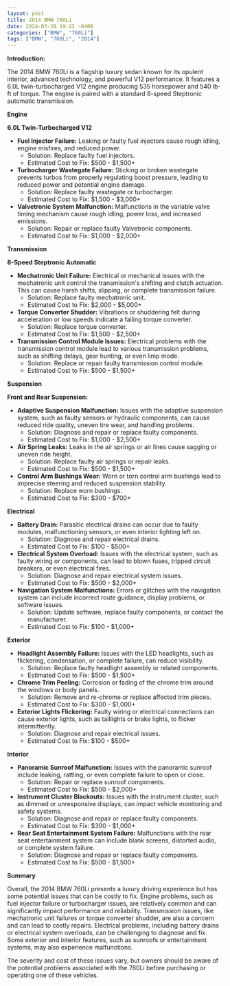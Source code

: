 ```yaml
---
layout: post
title: 2014 BMW 760Li
date: 2024-03-28 19:22 -0400
categories: ["BMW", "760Li"]
tags: ["BMW", "760Li", "2014"]
---
```

**Introduction:**

The 2014 BMW 760Li is a flagship luxury sedan known for its opulent interior, advanced technology, and powerful V12 performance. It features a 6.0L twin-turbocharged V12 engine producing 535 horsepower and 540 lb-ft of torque. The engine is paired with a standard 8-speed Steptronic automatic transmission.

**Engine**

**6.0L Twin-Turbocharged V12**

* **Fuel Injector Failure:** Leaking or faulty fuel injectors cause rough idling, engine misfires, and reduced power.
    * Solution: Replace faulty fuel injectors.
    * Estimated Cost to Fix: $500 - $1,500+
* **Turbocharger Wastegate Failure:** Sticking or broken wastegate prevents turbos from properly regulating boost pressure, leading to reduced power and potential engine damage.
    * Solution: Replace faulty wastegate or turbocharger.
    * Estimated Cost to Fix: $1,500 - $3,000+
* **Valvetronic System Malfunction:** Malfunctions in the variable valve timing mechanism cause rough idling, power loss, and increased emissions.
    * Solution: Repair or replace faulty Valvetronic components.
    * Estimated Cost to Fix: $1,000 - $2,000+

**Transmission**

**8-Speed Steptronic Automatic**

* **Mechatronic Unit Failure:** Electrical or mechanical issues with the mechatronic unit control the transmission's shifting and clutch actuation. This can cause harsh shifts, slipping, or complete transmission failure.
    * Solution: Replace faulty mechatronic unit.
    * Estimated Cost to Fix: $2,000 - $5,000+
* **Torque Converter Shudder:** Vibrations or shuddering felt during acceleration or low speeds indicate a failing torque converter.
    * Solution: Replace torque converter.
    * Estimated Cost to Fix: $1,500 - $2,500+
* **Transmission Control Module Issues:** Electrical problems with the transmission control module lead to various transmission problems, such as shifting delays, gear hunting, or even limp mode.
    * Solution: Replace or repair faulty transmission control module.
    * Estimated Cost to Fix: $500 - $1,500+

**Suspension**

**Front and Rear Suspension:**

* **Adaptive Suspension Malfunction:** Issues with the adaptive suspension system, such as faulty sensors or hydraulic components, can cause reduced ride quality, uneven tire wear, and handling problems.
    * Solution: Diagnose and repair or replace faulty components.
    * Estimated Cost to Fix: $1,000 - $2,500+
* **Air Spring Leaks:** Leaks in the air springs or air lines cause sagging or uneven ride height.
    * Solution: Replace faulty air springs or repair leaks.
    * Estimated Cost to Fix: $500 - $1,500+
* **Control Arm Bushings Wear:** Worn or torn control arm bushings lead to imprecise steering and reduced suspension stability.
    * Solution: Replace worn bushings.
    * Estimated Cost to Fix: $300 - $700+

**Electrical**

* **Battery Drain:** Parasitic electrical drains can occur due to faulty modules, malfunctioning sensors, or even interior lighting left on.
    * Solution: Diagnose and repair electrical drains.
    * Estimated Cost to Fix: $100 - $500+
* **Electrical System Overload:** Issues with the electrical system, such as faulty wiring or components, can lead to blown fuses, tripped circuit breakers, or even electrical fires.
    * Solution: Diagnose and repair electrical system issues.
    * Estimated Cost to Fix: $500 - $2,000+
* **Navigation System Malfunctions:** Errors or glitches with the navigation system can include incorrect route guidance, display problems, or software issues.
    * Solution: Update software, replace faulty components, or contact the manufacturer.
    * Estimated Cost to Fix: $100 - $1,000+

**Exterior**

* **Headlight Assembly Failure:** Issues with the LED headlights, such as flickering, condensation, or complete failure, can reduce visibility.
    * Solution: Replace faulty headlight assembly or related components.
    * Estimated Cost to Fix: $500 - $1,500+
* **Chrome Trim Peeling:** Corrosion or fading of the chrome trim around the windows or body panels.
    * Solution: Remove and re-chrome or replace affected trim pieces.
    * Estimated Cost to Fix: $300 - $1,000+
* **Exterior Lights Flickering:** Faulty wiring or electrical connections can cause exterior lights, such as taillights or brake lights, to flicker intermittently.
    * Solution: Diagnose and repair electrical issues.
    * Estimated Cost to Fix: $100 - $500+

**Interior**

* **Panoramic Sunroof Malfunction:** Issues with the panoramic sunroof include leaking, rattling, or even complete failure to open or close.
    * Solution: Repair or replace sunroof components.
    * Estimated Cost to Fix: $500 - $2,000+
* **Instrument Cluster Blackouts:** Issues with the instrument cluster, such as dimmed or unresponsive displays, can impact vehicle monitoring and safety systems.
    * Solution: Diagnose and repair or replace faulty components.
    * Estimated Cost to Fix: $300 - $1,000+
* **Rear Seat Entertainment System Failure:** Malfunctions with the rear seat entertainment system can include blank screens, distorted audio, or complete system failure.
    * Solution: Diagnose and repair or replace faulty components.
    * Estimated Cost to Fix: $500 - $1,500+

**Summary**

Overall, the 2014 BMW 760Li presents a luxury driving experience but has some potential issues that can be costly to fix. Engine problems, such as fuel injector failure or turbocharger issues, are relatively common and can significantly impact performance and reliability. Transmission issues, like mechatronic unit failures or torque converter shudder, are also a concern and can lead to costly repairs. Electrical problems, including battery drains or electrical system overloads, can be challenging to diagnose and fix. Some exterior and interior features, such as sunroofs or entertainment systems, may also experience malfunctions.

The severity and cost of these issues vary, but owners should be aware of the potential problems associated with the 760Li before purchasing or operating one of these vehicles.
